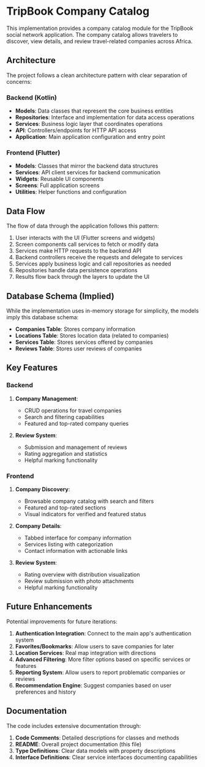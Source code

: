 # TripBook Company Catalog

This implementation provides a company catalog module for the TripBook social network application. The company catalog allows travelers to discover, view details, and review travel-related companies across Africa.

## Architecture

The project follows a clean architecture pattern with clear separation of concerns:

### Backend (Kotlin)

- **Models**: Data classes that represent the core business entities
- **Repositories**: Interface and implementation for data access operations
- **Services**: Business logic layer that coordinates operations
- **API**: Controllers/endpoints for HTTP API access
- **Application**: Main application configuration and entry point

### Frontend (Flutter)

- **Models**: Classes that mirror the backend data structures
- **Services**: API client services for backend communication
- **Widgets**: Reusable UI components
- **Screens**: Full application screens
- **Utilities**: Helper functions and configuration

## Data Flow

The flow of data through the application follows this pattern:

1. User interacts with the UI (Flutter screens and widgets)
2. Screen components call services to fetch or modify data
3. Services make HTTP requests to the backend API
4. Backend controllers receive the requests and delegate to services
5. Services apply business logic and call repositories as needed
6. Repositories handle data persistence operations
7. Results flow back through the layers to update the UI

## Database Schema (Implied)

While the implementation uses in-memory storage for simplicity, the models imply this database schema:

- **Companies Table**: Stores company information
- **Locations Table**: Stores location data (related to companies)
- **Services Table**: Stores services offered by companies
- **Reviews Table**: Stores user reviews of companies

## Key Features

### Backend

1. **Company Management**:
   - CRUD operations for travel companies
   - Search and filtering capabilities
   - Featured and top-rated company queries

2. **Review System**:
   - Submission and management of reviews
   - Rating aggregation and statistics
   - Helpful marking functionality

### Frontend

1. **Company Discovery**:
   - Browsable company catalog with search and filters
   - Featured and top-rated sections
   - Visual indicators for verified and featured status

2. **Company Details**:
   - Tabbed interface for company information
   - Services listing with categorization
   - Contact information with actionable links

3. **Review System**:
   - Rating overview with distribution visualization
   - Review submission with photo attachments
   - Helpful marking functionality

## Future Enhancements

Potential improvements for future iterations:

1. **Authentication Integration**: Connect to the main app's authentication system
2. **Favorites/Bookmarks**: Allow users to save companies for later
3. **Location Services**: Real map integration with directions
4. **Advanced Filtering**: More filter options based on specific services or features
5. **Reporting System**: Allow users to report problematic companies or reviews
6. **Recommendation Engine**: Suggest companies based on user preferences and history


## Documentation

The code includes extensive documentation through:

1. **Code Comments**: Detailed descriptions for classes and methods
2. **README**: Overall project documentation (this file)
3. **Type Definitions**: Clear data models with property descriptions
4. **Interface Definitions**: Clear service interfaces documenting capabilities